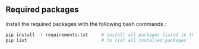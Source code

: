 ## Required packages

Install the required packages with the following bash commands :

```bash
pip install -r requirements.txt     # install all packages listed in the file
pip list                            # to list all installed packages
```
